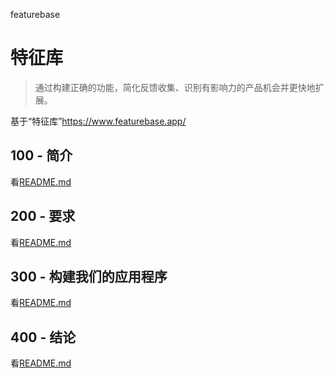 featurebase

# 特征库

> 通过构建正确的功能，简化反馈收集、识别有影响力的产品机会并更快地扩展。

基于“特征库”<https://www.featurebase.app/>

## 100 - 简介

看[README.md](./100/README.md)

## 200 - 要求

看[README.md](./200/README.md)

## 300 - 构建我们的应用程序

看[README.md](./300/README.md)

## 400 - 结论

看[README.md](./400/README.md)
